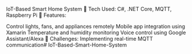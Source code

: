 IoT-Based Smart Home System
📌 Tech Used: C#, .NET Core, MQTT, Raspberry Pi
📌 Features:

Control lights, fans, and appliances remotely
Mobile app integration using Xamarin
Temperature and humidity monitoring
Voice control using Google Assistant/Alexa
🔹 Challenges: Implementing real-time MQTT communication# IoT-Based-Smart-Home-System
